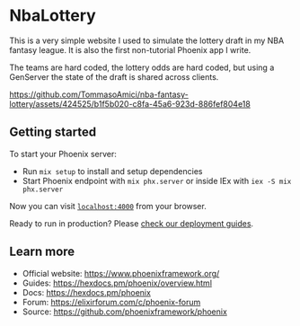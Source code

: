 # NbaLottery

This is a very simple website I used to simulate the lottery draft in my
NBA fantasy league. It is also the first non-tutorial Phoenix app I write.

The teams are hard coded, the lottery odds are hard coded, but using a GenServer
the state of the draft is shared across clients.

https://github.com/TommasoAmici/nba-fantasy-lottery/assets/424525/b1f5b020-c8fa-45a6-923d-886fef804e18

## Getting started

To start your Phoenix server:

* Run `mix setup` to install and setup dependencies
* Start Phoenix endpoint with `mix phx.server` or inside IEx with `iex -S mix phx.server`

Now you can visit [`localhost:4000`](http://localhost:4000) from your browser.

Ready to run in production? Please [check our deployment guides](https://hexdocs.pm/phoenix/deployment.html).

## Learn more

* Official website: <https://www.phoenixframework.org/>
* Guides: <https://hexdocs.pm/phoenix/overview.html>
* Docs: <https://hexdocs.pm/phoenix>
* Forum: <https://elixirforum.com/c/phoenix-forum>
* Source: <https://github.com/phoenixframework/phoenix>
